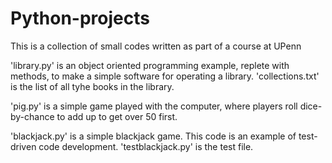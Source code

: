 # Python-projects
This is a collection of small codes written as part of a course at UPenn

'library.py' is an object oriented programming example, replete with methods, to make a simple software for operating a library. 'collections.txt' is the list of all tyhe books in the library.

'pig.py' is a simple game played with the computer, where players roll dice-by-chance to add up to get over 50 first.

'blackjack.py' is a simple blackjack game. This code is an example of test-driven code development. 'testblackjack.py' is the test file.
